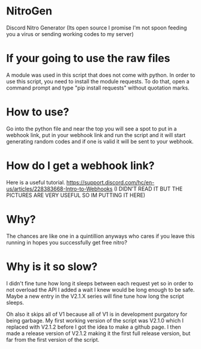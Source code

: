# NitroGen
Discord Nitro Generator (Its open source I promise I'm not spoon feeding you a virus or sending working codes to my server)

# If your going to use the raw files
A module was used in this script that does not come with python. In order to use this script, you need to install the module requests. To do that, open a command prompt and type "pip install requests" without quotation marks.

# How to use?
Go into the python file and near the top you will see a spot to put in a webhook link, put in your webhook link and run the script and it will start generating random codes and if one is valid it will be sent to your webhook.

# How do I get a webhook link?
Here is a useful tutorial. https://support.discord.com/hc/en-us/articles/228383668-Intro-to-Webhooks (I DIDN'T READ IT BUT THE PICTURES ARE VERY USEFUL SO IM PUTTING IT HERE)

# Why?
The chances are like one in a quintillion anyways who cares if you leave this running in hopes you successfully get free nitro?

# Why is it so slow?
I didn't fine tune how long it sleeps between each request yet so in order to not overload the API I added a wait I knew would be long enough to be safe. Maybe a new entry in the V2.1.X series will fine tune how long the script sleeps.

Oh also it skips all of V1 because all of V1 is in development purgatory for being garbage. My first working version of the script was V2.1.0 which I replaced with V2.1.2 before I got the idea to make a github page. I then made a release version of V2.1.2 making it the first full release version, but far from the first version of the script.
